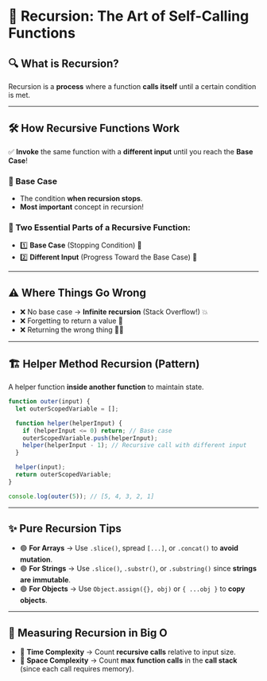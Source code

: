# 🔄 Recursion: The Art of Self-Calling Functions

## 🔍 What is Recursion?

Recursion is a **process** where a function **calls itself** until a certain condition is met.

---

## 🛠 How Recursive Functions Work

✅ **Invoke** the same function with a **different input** until you reach the **Base Case**!

### 🛑 Base Case

- The condition **when recursion stops**.
- **Most important** concept in recursion!

### 🔄 Two Essential Parts of a Recursive Function:

- 1️⃣ **Base Case** (Stopping Condition) 🛑
- 2️⃣ **Different Input** (Progress Toward the Base Case) 🔽

---

## ⚠️ Where Things Go Wrong

- ❌ No base case → **Infinite recursion** (Stack Overflow!) 💥
- ❌ Forgetting to return a value 🫠
- ❌ Returning the wrong thing 🤦‍♂️

---

## 🏗️ Helper Method Recursion (Pattern)

A helper function **inside another function** to maintain state.

```js
function outer(input) {
  let outerScopedVariable = [];

  function helper(helperInput) {
    if (helperInput <= 0) return; // Base case
    outerScopedVariable.push(helperInput);
    helper(helperInput - 1); // Recursive call with different input
  }

  helper(input);
  return outerScopedVariable;
}

console.log(outer(5)); // [5, 4, 3, 2, 1]
```

---

## ✨ Pure Recursion Tips

- 🟢 **For Arrays** → Use `.slice()`, spread `[...]`, or `.concat()` to **avoid mutation**.
- 🟢 **For Strings** → Use `.slice()`, `.substr()`, or `.substring()` since **strings are immutable**.
- 🟢 **For Objects** → Use `Object.assign({}, obj)` or `{ ...obj }` to **copy objects**.

---

## 📏 Measuring Recursion in Big O

- 📌 **Time Complexity** → Count **recursive calls** relative to input size.
- 📌 **Space Complexity** → Count **max function calls** in the **call stack** (since each call requires memory).
